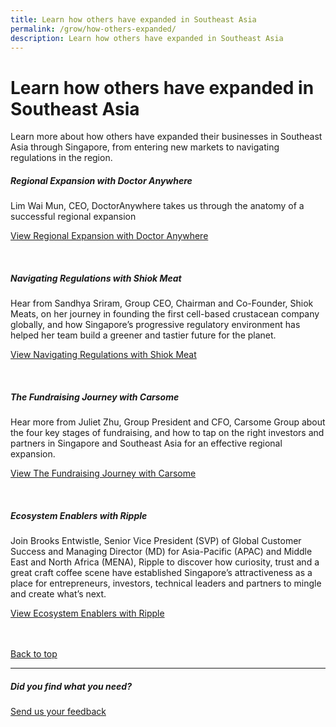 ```yaml
---
title: Learn how others have expanded in Southeast Asia
permalink: /grow/how-others-expanded/
description: Learn how others have expanded in Southeast Asia
---
```

# Learn how others have expanded in Southeast Asia

Learn more about how others have expanded their businesses in Southeast Asia through Singapore, from entering new markets to navigating regulations in the region.

##### Regional Expansion with Doctor Anywhere
Lim Wai Mun, CEO, DoctorAnywhere takes us through the anatomy of a successful regional expansion<br>

[View Regional Expansion with Doctor Anywhere](https://www.edb.gov.sg/en/business-insights/insights/growth-islands-regional-expansion-with-doctoranywhere.html)<br>

<br>

#####  Navigating Regulations with Shiok Meat
Hear from Sandhya Sriram, Group CEO, Chairman and Co-Founder, Shiok Meats, on her journey in founding the first cell-based crustacean company globally, and how Singapore’s progressive regulatory environment has helped her team build a greener and tastier future for the planet.<br>

[View Navigating Regulations with Shiok Meat](https://www.edb.gov.sg/en/business-insights/insights/growth-islands-navigating-regulation-with-shiok-meats.html)<br>

<br>

##### The Fundraising Journey with Carsome
Hear more from Juliet Zhu, Group President and CFO, Carsome Group about the four key stages of fundraising, and how to tap on the right investors and partners in Singapore and Southeast Asia for an effective regional expansion.<br>

[View The Fundraising Journey with Carsome](https://www.edb.gov.sg/en/business-insights/insights/growth-islands-the-fundraising-journey-with-carsome.html)<br>

<br>

#####  Ecosystem Enablers with Ripple
Join Brooks Entwistle, Senior Vice President (SVP) of Global Customer Success and Managing Director (MD) for Asia-Pacific (APAC) and Middle East and North Africa (MENA), Ripple to discover how curiosity, trust and a great craft coffee scene have established Singapore’s attractiveness as a place for entrepreneurs, investors, technical leaders and partners to mingle and create what’s next.<br>

[View Ecosystem Enablers with Ripple](https://www.edb.gov.sg/en/business-insights/insights/growth-islands-ecosystem-enablers-with-ripple.html)<br>
<br>
<br>

[Back to top](#learn-how-others-have-expanded-in-southeast-asia)
<br>
<hr>

##### Did you find what you need?
[Send us your feedback](https://form.gov.sg/642693623cb98f001239be0d)